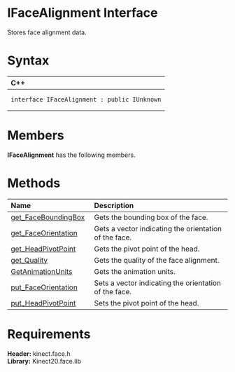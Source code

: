 IFaceAlignment Interface  
========================  

Stores face alignment data. <span id="syntaxSection"></span>

Syntax  
======  

<table>
<colgroup>
<col width="100%" />
</colgroup>
<thead>
<tr class="header">
<th align="left">C++</th>
</tr>
</thead>
<tbody>
<tr class="odd">
<td align="left"><pre><code>interface IFaceAlignment : public IUnknown</code></pre></td>
</tr>
</tbody>
</table>

<span id="classMembersSection"></span>

Members  
=======  

**IFaceAlignment** has the following members.  

<span id="publicmethodsSection"></span>

Methods  
=======  

<table>
<colgroup>
<col width="30%" />
<col width="60%" />
</colgroup>
<thead>
<tr class="header">
<th align="left">Name</th>
<th align="left">Description</th>
</tr>
</thead>
<tbody>
<tr class="odd">
<td align="left"><a href="IFaceAlignment_Interface/Methods/get_FaceBoundingBox_Method.md">get_FaceBoundingBox</a></td>
<td align="left">Gets the bounding box of the face.</td>
</tr>
<tr class="even">
<td align="left"><a href="IFaceAlignment_Interface/Methods/get_FaceOrientation_Method.md">get_FaceOrientation</a></td>
<td align="left">Gets a vector indicating the orientation of the face.</td>
</tr>
<tr class="odd">
<td align="left"><a href="IFaceAlignment_Interface/Methods/get_HeadPivotPoint_Method.md">get_HeadPivotPoint</a></td>
<td align="left">Gets the pivot point of the head.</td>
</tr>
<tr class="even">
<td align="left"><a href="IFaceAlignment_Interface/Methods/get_Quality_Method.md">get_Quality</a></td>
<td align="left">Gets the quality of the face alignment.</td>
</tr>
<tr class="odd">
<td align="left"><a href="IFaceAlignment_Interface/Methods/GetAnimationUnits_Method.md">GetAnimationUnits</a></td>
<td align="left">Gets the animation units.</td>
</tr>
<tr class="even">
<td align="left"><a href="IFaceAlignment_Interface/Methods/put_FaceOrientation_Method.md">put_FaceOrientation</a></td>
<td align="left">Sets a vector indicating the orientation of the face.</td>
</tr>
<tr class="odd">
<td align="left"><a href="IFaceAlignment_Interface/Methods/put_HeadPivotPoint_Method.md">put_HeadPivotPoint</a></td>
<td align="left">Sets the pivot point of the head.</td>
</tr>
</tbody>
</table>

<span id="requirements"></span>

Requirements  
============  

**Header:** kinect.face.h  
**Library:** Kinect20.face.lib  



<!--Please do not edit the data in the comment block below.-->
<!--
TOCTitle : IFaceAlignment Interface
RLTitle : IFaceAlignment Interface
KeywordK : IFaceAlignment interface, about
HelpPriority : 2
TopicType : apiref
KeywordF : IFaceAlignment
KeywordF : Microsoft.Kinect.face.IFaceAlignment
KeywordA : T:Microsoft.Kinect.face.IFaceAlignment
AssetID : T:Microsoft.Kinect.face.IFaceAlignment
Locale : en-us
CommunityContent : 1
APIType : Managed
APILocation : 
APIName : Microsoft.Kinect.face.IFaceAlignment
TargetOS : Windows
TopicType : kbSyntax
DevLang : C++
DocSet : K4Wv2
ProjType : K4Wv2Proj
Technology : Kinect for Windows
Product : Kinect for Windows SDK v2
productversion : 20
-->
